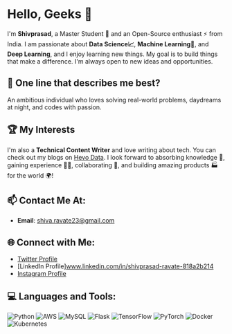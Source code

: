 # Hello, Geeks 👋

I'm **Shivprasad**, a Master Student  🚀 and an Open-Source enthusiast ⚡ from India. I am passionate about **Data Science📈**, **Machine Learning🤖**, and **Deep Learning**, and I enjoy learning new things. My goal is to build things that make a difference. I'm always open to new ideas and opportunities.

## 🔭 One line that describes me best?
An ambitious individual who loves solving real-world problems, daydreams at night, and codes with passion.

## 🏆 My Interests
I'm also a **Technical Content Writer** and love writing about tech. You can check out my blogs on [Hevo Data](https://hevodata.com/learn/author/sarang_ravate/). I look forward to absorbing knowledge 🧠, gaining experience 👨‍🏭, collaborating 🤝, and building amazing products 🏭 for the world 🌍!

## 📫 Contact Me At:
- **Email**: shiva.ravate23@gmail.com

## 🌐 Connect with Me:
- [Twitter Profile](https://twitter.com/your-twitter)
- [LinkedIn Profile]www.linkedin.com/in/shivprasad-ravate-818a2b214
- [Instagram Profile](https://www.instagram.com/shiva_ravate10/profilecard/?igsh=d3RoM2xlbWd6aTcy )

## 💻 Languages and Tools:
![Python](https://img.shields.io/badge/-Python-333333?style=flat&logo=python)
![AWS](https://img.shields.io/badge/-AWS-333333?style=flat&logo=amazon-aws)
![MySQL](https://img.shields.io/badge/-MySQL-333333?style=flat&logo=mysql)
![Flask](https://img.shields.io/badge/-Flask-333333?style=flat&logo=flask)
![TensorFlow](https://img.shields.io/badge/-TensorFlow-333333?style=flat&logo=tensorflow)
![PyTorch](https://img.shields.io/badge/-PyTorch-333333?style=flat&logo=pytorch)
![Docker](https://img.shields.io/badge/-Docker-333333?style=flat&logo=docker)
![Kubernetes](https://img.shields.io/badge/-Kubernetes-333333?style=flat&logo=kubernetes)
